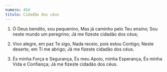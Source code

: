 ```yaml
---
numero: 454
titulo: Cidadão dos céus
---
```

1. Ó Deus bendito, sou pequenino,
Mas já caminho pelo Teu ensino;
Sou neste mundo um peregrino;
Já me fizeste cidadão dos céus;

2. Vivo alegre, em paz Te sigo,
Nada receio, pois estou Contigo;
Neste deserto, em Ti me abrigo;
Já me fizeste cidadão dos céus.

3. És minha Força e Segurança,
És meu Apoio, minha Esperança,
És minha Vida e Confiança;
Já me fizeste cidadão dos céus.
